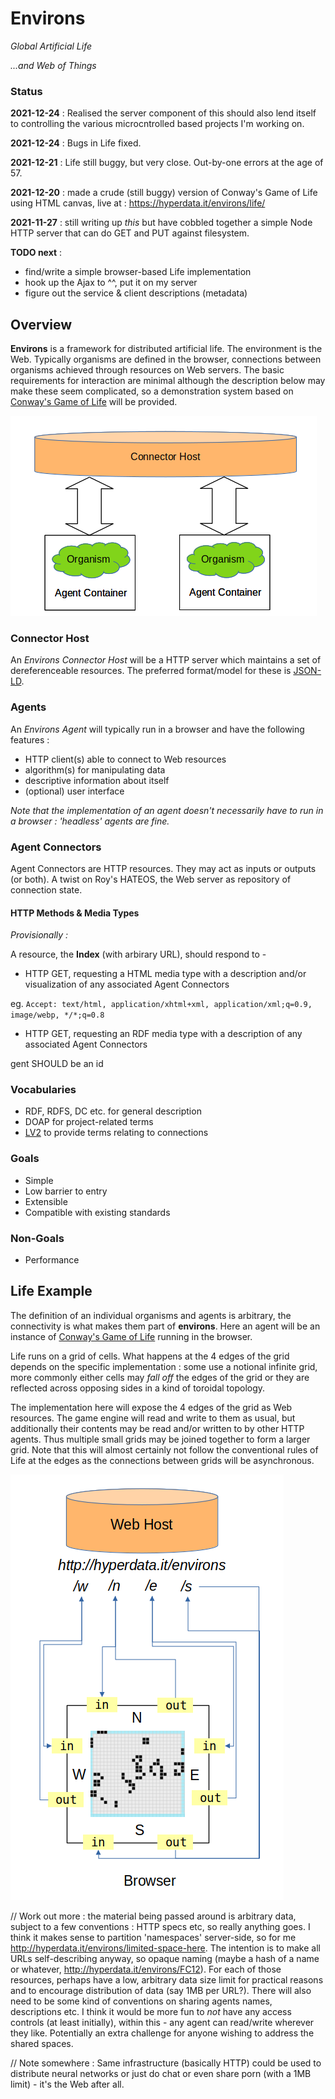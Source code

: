 # Environs

_Global Artificial Life_

*...and Web of Things*

### Status

**2021-12-24** : Realised the server component of this should also lend itself to controlling the various microcntrolled based projects I'm working on. 

**2021-12-24** : Bugs in Life fixed.

**2021-12-21** : Life still buggy, but very close. Out-by-one errors at the age of 57.

**2021-12-20** : made a crude (still buggy) version of Conway's Game of Life using HTML canvas, live at : https://hyperdata.it/environs/life/

**2021-11-27** : still writing up _this_ but have cobbled together a simple Node HTTP server that can do GET and PUT against filesystem.

**TODO next** :

- find/write a simple browser-based Life implementation
- hook up the Ajax to ^^, put it on my server
- figure out the service & client descriptions (metadata)

## Overview

**Environs** is a framework for distributed artificial life. The environment is the Web. Typically organisms are defined in the browser, connections between organisms achieved through resources on Web servers. The basic requirements for interaction are minimal although the description below may make these seem complicated, so a demonstration system based on [Conway's Game of Life](https://en.wikipedia.org/wiki/Conway%27s_Game_of_Life) will be provided.

![System Outline](https://github.com/danja/environs/raw/main/docs/media/abstract-block.png)

### Connector Host

An _Environs Connector Host_ will be a HTTP server which maintains a set of dereferenceable resources. The preferred format/model for these is [JSON-LD](https://en.wikipedia.org/wiki/JSON-LD).

### Agents

An _Environs Agent_ will typically run in a browser and have the following features :

- HTTP client(s) able to connect to Web resources
- algorithm(s) for manipulating data
- descriptive information about itself
- (optional) user interface

_Note that the implementation of an agent doesn't necessarily have to run in a browser : 'headless' agents are fine._

### Agent Connectors

Agent Connectors are HTTP resources. They may act as inputs or outputs (or both). A twist on Roy's HATEOS, the Web server as repository of connection state.

#### HTTP Methods & Media Types

_Provisionally :_

A resource, the **Index** (with arbirary URL), should respond to -

- HTTP GET, requesting a HTML media type with a description and/or visualization of any associated Agent Connectors

eg. `Accept: text/html, application/xhtml+xml, application/xml;q=0.9, image/webp, */*;q=0.8`

- HTTP GET, requesting an RDF media type with a description of any associated Agent Connectors

gent SHOULD be an id

### Vocabularies

- RDF, RDFS, DC etc. for general description
- DOAP for project-related terms
- [LV2](http://lv2plug.in/ns/lv2core) to provide terms relating to connections

### Goals

- Simple
- Low barrier to entry
- Extensible
- Compatible with existing standards

### Non-Goals

- Performance

## Life Example

The definition of an individual organisms and agents is arbitrary, the connectivity is what makes them part of **environs**. Here an agent will be an instance of [Conway's Game of Life](https://en.wikipedia.org/wiki/Conway%27s_Game_of_Life) running in the browser.

Life runs on a grid of cells. What happens at the 4 edges of the grid depends on the specific implementation : some use a notional infinite grid, more commonly either cells may _fall off_ the edges of the grid or they are reflected across opposing sides in a kind of toroidal topology.

The implementation here will expose the 4 edges of the grid as Web resources. The game engine will read and write to them as usual, but additionally their contents may be read and/or written to by other HTTP agents. Thus multiple small grids may be joined together to form a larger grid. Note that this will almost certainly not follow the conventional rules of Life at the edges as the connections between grids will be asynchronous.

![Life Agent](https://github.com/danja/environs/raw/main/docs/media/life-block.png)

// Work out more : the material being passed around is arbitrary data, subject to a few conventions : HTTP specs etc, so really anything goes. I think it makes sense to partition 'namespaces' server-side, so for me http://hyperdata.it/environs/limited-space-here. The intention is to make all URLs self-describing anyway, so opaque naming (maybe a hash of a name or whatever, http://hyperdata.it/environs/FC12). For each of those resources, perhaps have a low, arbitrary data size limit for practical reasons and to encourage distribution of data (say 1MB per URL?).
There will also need to be some kind of conventions on sharing agents names, descriptions etc. I think it would be more fun to _not_ have any access controls (at least initially), within this - any agent can read/write wherever they like. Potentially an extra challenge for anyone wishing to address the shared spaces.

// Note somewhere : Same infrastructure (basically HTTP) could be used to distribute neural networks or just do chat or even share porn (with a 1MB limit) - it's the Web after all.
